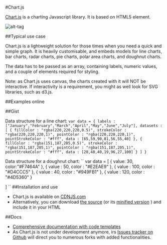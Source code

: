 #Chart.js

[Chart.js](http://www.chartjs.org/) is a charting Javascript library. It is based on HTML5 *<canvas>* element.

![alt-tag](https://raw.githubusercontent.com/basilesimon/datajournalists-toolbox/master/chart.js/chartjs.png)

##Typical use case

Chart.js is a lightweight solution for those times when you need a quick and simple graph.
It is heavily customisable, and embeds models for line charts, bar charts, radar charts, pie charts, polar area charts, and doughnut charts.

The data has to be passed as an array, containing labels, numeric values, and a couple of elements required for styling.

Note: as Chart.js uses canvas, the charts created with it will NOT be interactive. If interactivity is a requirement, you might as well look for SVG libraries, such as d3.js.

##Examples online

##Gist

Data structure for a line chart:
``
var data = {
  labels : ["January","February","March","April","May","June","July"],
  datasets : [
    {
      fillColor : "rgba(220,220,220,0.5)",
      strokeColor : "rgba(220,220,220,1)",
      pointColor : "rgba(220,220,220,1)",
      pointStrokeColor : "#fff",
      data : [65,59,90,81,56,55,40]
    },
    {
      fillColor : "rgba(151,187,205,0.5)",
      strokeColor : "rgba(151,187,205,1)",
      pointColor : "rgba(151,187,205,1)",
      pointStrokeColor : "#fff",
      data : [28,48,40,19,96,27,100]
    }
  ]
}
``

Data structure for a doughnut chart:
``
var data = [
  {
    value: 30,
    color:"#F7464A"
  },
  {
    value : 50,
    color : "#E2EAE9"
  },
  {
    value : 100,
    color : "#D4CCC5"
  },
  {
    value : 40,
    color : "#949FB1"
  },
  {
    value : 120,
    color : "#4D5360"
  }

]
``
##Installation and use

* Chart.js is available on [CDNJS.com](http://cdnjs.com/libraries/chart.js)
* Alternatively, you can download [the source](https://raw.githubusercontent.com/nnnick/Chart.js/master/Chart.js) (or its [minified version](https://raw.githubusercontent.com/nnnick/Chart.js/master/Chart.min.js) ) and include it in your HTML *<head>*

##Docs

* [Comprehensive documentation with code templates](http://www.chartjs.org/docs/)
* As Chart.js is not under development anymore, irs [Issues tracker on Github](https://github.com/nnnick/Chart.js/issues) will direct you to numerous forks with added functionalities.

